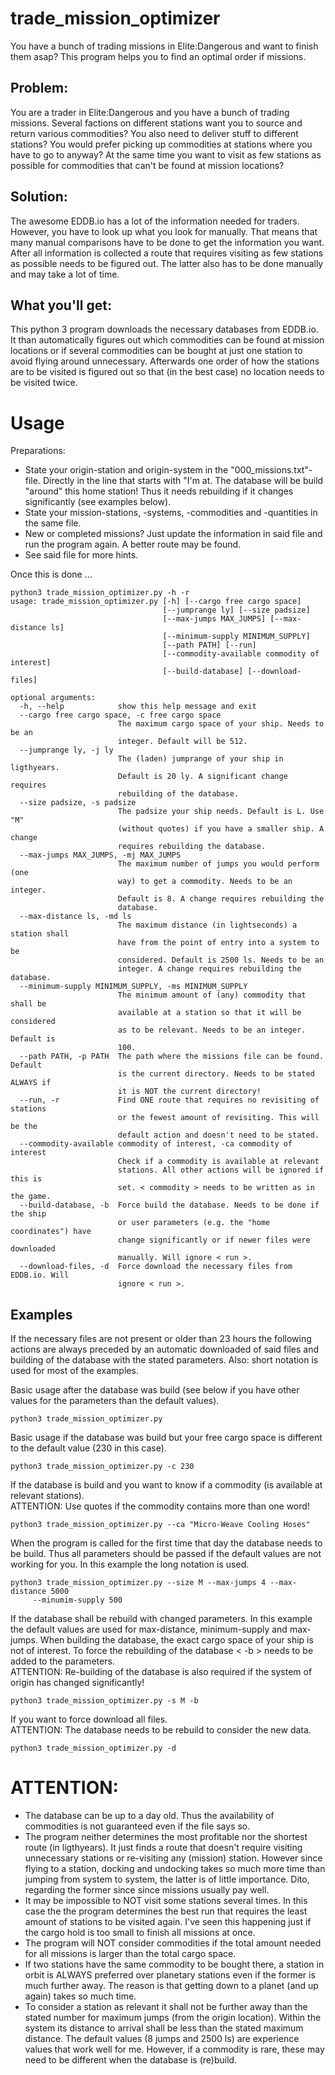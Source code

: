 # trade_mission_optimizer
You have a bunch of trading missions in Elite:Dangerous and want to finish them asap? This program helps you to find an optimal order if missions.

## Problem:
You are a trader in Elite:Dangerous and you have a bunch of trading missions. Several factions on different stations want you to source and return various commodities? You also need to deliver stuff to different stations? You would prefer picking up commodities at stations where you have to go to anyway? At the same time you want to visit as few stations as possible for commodities that can't be found at mission locations?

## Solution:
The awesome EDDB.io has a lot of the information needed for traders. However, you have to look up what you look for manually. That means that many manual comparisons have to be done to get the information you want. After all information is collected a route that requires visiting as few stations as possible needs to be figured out. The latter also has to be done manually and may take a lot of time. 

## What you'll get:
This python 3 program downloads the necessary databases from EDDB.io. It than automatically figures out which commodities can be found at mission locations or if several commodities can be bought at just one station to avoid flying around unnecessary. Afterwards one order of how the stations are to be visited is figured out so that (in the best case) no location needs to be visited twice.

# Usage
Preparations:
- State your origin-station and origin-system in the "000_missions.txt"-file. Directly in the line that starts with "I'm at. The database will be build "around" this home station! Thus it needs rebuilding if it changes significantly (see examples below). 
- State your mission-stations, -systems, -commodities and -quantities in the same file.
- New or completed missions? Just update the information in said file and run the program again. A better route may be found.
- See said file for more hints.

Once this is done …
```
python3 trade_mission_optimizer.py -h -r
usage: trade_mission_optimizer.py [-h] [--cargo free cargo space]
                                  [--jumprange ly] [--size padsize]
                                  [--max-jumps MAX_JUMPS] [--max-distance ls]
                                  [--minimum-supply MINIMUM_SUPPLY]
                                  [--path PATH] [--run]
                                  [--commodity-available commodity of interest]
                                  [--build-database] [--download-files]

optional arguments:
  -h, --help            show this help message and exit
  --cargo free cargo space, -c free cargo space
                        The maximum cargo space of your ship. Needs to be an
                        integer. Default will be 512.
  --jumprange ly, -j ly
                        The (laden) jumprange of your ship in ligthyears.
                        Default is 20 ly. A significant change requires
                        rebuilding of the database.
  --size padsize, -s padsize
                        The padsize your ship needs. Default is L. Use "M"
                        (without quotes) if you have a smaller ship. A change
                        requires rebuilding the database.
  --max-jumps MAX_JUMPS, -mj MAX_JUMPS
                        The maximum number of jumps you would perform (one
                        way) to get a commodity. Needs to be an integer.
                        Default is 8. A change requires rebuilding the
                        database.
  --max-distance ls, -md ls
                        The maximum distance (in lightseconds) a station shall
                        have from the point of entry into a system to be
                        considered. Default is 2500 ls. Needs to be an
                        integer. A change requires rebuilding the database.
  --minimum-supply MINIMUM_SUPPLY, -ms MINIMUM_SUPPLY
                        The minimum amount of (any) commodity that shall be
                        available at a station so that it will be considered
                        as to be relevant. Needs to be an integer. Default is
                        100.
  --path PATH, -p PATH  The path where the missions file can be found. Default
                        is the current directory. Needs to be stated ALWAYS if
                        it is NOT the current directory!
  --run, -r             Find ONE route that requires no revisiting of stations
                        or the fewest amount of revisiting. This will be the
                        default action and doesn't need to be stated.
  --commodity-available commodity of interest, -ca commodity of interest
                        Check if a commodity is available at relevant
                        stations. All other actions will be ignored if this is
                        set. < commodity > needs to be written as in the game.
  --build-database, -b  Force build the database. Needs to be done if the ship
                        or user parameters (e.g. the "home coordinates") have
                        change significantly or if newer files were downloaded
                        manually. Will ignore < run >.
  --download-files, -d  Force download the necessary files from EDDB.io. Will
                        ignore < run >.
```

## Examples
If the necessary files are not present or older than 23 hours the following actions are always preceded by an automatic downloaded of said files and building of the database with the stated parameters. 
Also: short notation is used for most of the examples.

Basic usage after the database was build (see below if you have other values for the parameters than the default values).

    python3 trade_mission_optimizer.py

Basic usage if the database was build but your free cargo space is different to the default value (230 in this case).

    python3 trade_mission_optimizer.py -c 230

If the database is build and you want to know if a commodity (is available at relevant stations).  
ATTENTION: Use quotes if the commodity contains more than one word!    

    python3 trade_mission_optimizer.py --ca "Micro-Weave Cooling Hoses"

When the program is called for the first time that day the database needs to be build. Thus all parameters should be passed if the default values are not working for you. In this example the long notation is used.

    python3 trade_mission_optimizer.py --size M --max-jumps 4 --max-distance 5000
         --minumim-supply 500 

If the database shall be rebuild with changed parameters. In this example the default values are used for max-distance, minimum-supply and max-jumps. When building the database, the exact cargo space of your ship is not of interest. To force the rebuilding of the database < -b > needs to be added to the parameters.  
ATTENTION: Re-building of the database is also required if the system of origin has changed significantly!

    python3 trade_mission_optimizer.py -s M -b

If you want to force download all files.  
ATTENTION: The database needs to be rebuild to consider the new data.

    python3 trade_mission_optimizer.py -d

# ATTENTION:
- The database can be up to a day old. Thus the availability of commodities is not guaranteed even if the file says so.
- The program neither determines the most profitable nor the shortest route (in ligthyears). It just finds a route that doesn't require visiting unnecessary stations or re-visiting any (mission) station. However since flying to a station, docking and undocking takes so much more time than jumping from system to system, the latter is of little importance. Dito, regarding the former since since missions usually pay well.
- It may be impossible to NOT visit some stations several times. In this case the the program determines the best run that requires the least amount of stations to be visited again. I've seen this happening just if the cargo hold is too small to finish all missions at once.
- The program will NOT consider commodities if the total amount needed for all missions is larger than the total cargo space.
- If two stations have the same commodity to be bought there, a station in orbit is ALWAYS preferred over planetary stations even if the former is much further away. The reason is that getting down to a planet (and up again) takes so much time.
- To consider a station as relevant it shall not be further away than the stated number for maximum jumps (from the origin location). Within the system its distance to arrival shall be less than the stated maximum distance. The default values (8 jumps and 2500 ls) are experience values that work well for me. However, if a commodity is rare, these may need to be different when the database is (re)build.
